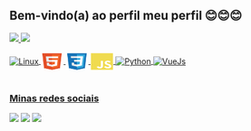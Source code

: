 ## Bem-vindo(a) ao perfil meu perfil 😊😊😊

 <div>
   <a href="https://github.com/lukgomes">
   <img height="180em" src="https://github-readme-stats.vercel.app/api?username=lukgomes&show_icons=true&theme=tokyonight&include_all_commits=true&count_private=true"/>
   <img height="180em" src="https://github-readme-stats.vercel.app/api/top-langs/?username=lukgomes&layout=compact&langs_count=6&theme=tokyonight"/>
</div>
    
<div style="display: inline_block"><br>
 <img align="center" alt="Linux" height="30" width="40" src="https://cdn.jsdelivr.net/gh/devicons/devicon@latest/icons/linux/linux-original.svg" />
 <img align="center" alt="HTML" height="30" width="40" src="https://raw.githubusercontent.com/devicons/devicon/master/icons/html5/html5-original.svg">
 <img align="center" alt="CSS" height="30" width="40" src="https://raw.githubusercontent.com/devicons/devicon/master/icons/css3/css3-original.svg">
 <img align="center" alt="Js" height="30" width="40" src="https://raw.githubusercontent.com/devicons/devicon/master/icons/javascript/javascript-plain.svg">
 <img align="center" alt="Python" height="30" width="40" src="https://cdn.jsdelivr.net/gh/devicons/devicon@latest/icons/python/python-original.svg" />
 <img align="center" alt="VueJs" height="30" width="40" src="https://cdn.jsdelivr.net/gh/devicons/devicon@latest/icons/vuejs/vuejs-original.svg" />
</div>
 
<br>
 
### Minas redes sociais
 
<div> 
  <a href="https://instagram.com/saints.lukas" target="_blank"><img src="https://img.shields.io/badge/-Instagram-%23E4405F?style=for-the-badge&logo=instagram&logoColor=white" target="_blank"></a>
  <a href = "mailto:lucasfgsantos@gmail.com"><img src="https://img.shields.io/badge/-Gmail-%23333?style=for-the-badge&logo=gmail&logoColor=white" target="_blank"></a>
  <a href="https://www.linkedin.com/in/lucas-gomes-294a3620a/" target="_blank"><img src="https://img.shields.io/badge/-LinkedIn-%230077B5?style=for-the-badge&logo=linkedin&logoColor=white" target="_blank"></a>
</div>
